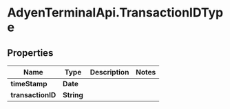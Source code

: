 # AdyenTerminalApi.TransactionIDType

## Properties

Name | Type | Description | Notes
------------ | ------------- | ------------- | -------------
**timeStamp** | **Date** |  | 
**transactionID** | **String** |  | 


